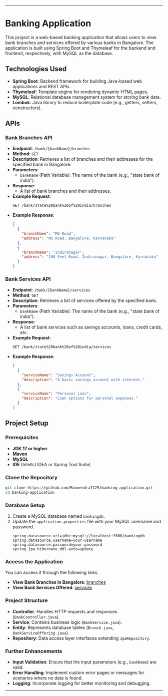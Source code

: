 

---

# Banking Application

This project is a web-based banking application that allows users to view bank branches and services offered by various banks in Bangalore. The application is built using Spring Boot and Thymeleaf for the backend and frontend, respectively, with MySQL as the database.

## Technologies Used

- **Spring Boot**: Backend framework for building Java-based web applications and REST APIs.
- **Thymeleaf**: Template engine for rendering dynamic HTML pages.
- **MySQL**: Relational database management system for storing bank data.
- **Lombok**: Java library to reduce boilerplate code (e.g., getters, setters, constructors).

## APIs

### Bank Branches API

- **Endpoint**: `/bank/{bankName}/branches`
- **Method**: `GET`
- **Description**: Retrieves a list of branches and their addresses for the specified bank in Bangalore.
- **Parameters**:
  - `bankName` (Path Variable): The name of the bank (e.g., "state bank of india").
- **Response**: 
  - A list of bank branches and their addresses.
- **Example Request**: 
  ```bash
  GET /bank/state%20bank%20of%20india/branches
  ```
- **Example Response**:
  ```json
  [
    {
      "branchName": "MG Road",
      "address": "MG Road, Bangalore, Karnataka"
    },
    {
      "branchName": "Indiranagar",
      "address": "100 Feet Road, Indiranagar, Bangalore, Karnataka"
    }
  ]
  ```

### Bank Services API

- **Endpoint**: `/bank/{bankName}/services`
- **Method**: `GET`
- **Description**: Retrieves a list of services offered by the specified bank.
- **Parameters**:
  - `bankName` (Path Variable): The name of the bank (e.g., "state bank of india").
- **Response**: 
  - A list of bank services such as savings accounts, loans, credit cards, etc.
- **Example Request**: 
  ```bash
  GET /bank/state%20bank%20of%20india/services
  ```
- **Example Response**:
  ```json
  [
    {
      "serviceName": "Savings Account",
      "description": "A basic savings account with interest."
    },
    {
      "serviceName": "Personal Loan",
      "description": "Loan options for personal expenses."
    }
  ]
  ```

## Project Setup

### Prerequisites

- **JDK 17 or higher**
- **Maven**
- **MySQL**
- **IDE** (IntelliJ IDEA or Spring Tool Suite)

### Clone the Repository

```bash
git clone https://github.com/Manvendra7129/banking-application.git
cd banking-application
```

### Database Setup

1. Create a MySQL database named `bankingdb`.
2. Update the `application.properties` file with your MySQL username and password.
   ```properties
   spring.datasource.url=jdbc:mysql://localhost:3306/bankingdb
   spring.datasource.username=your-username
   spring.datasource.password=your-password
   spring.jpa.hibernate.ddl-auto=update
   ```



### Access the Application

You can access it through the following links:

- **View Bank Branches in Bangalore**: [branches](https://cuvetteassignment-production.up.railway.app/bank/state%20bank%20of%20india/branches)
- **View Bank Services Offered**: [services](https://cuvetteassignment-production.up.railway.app/bank/state%20bank%20of%20india/services)

### Project Structure

- **Controller**: Handles HTTP requests and responses (`BankController.java`).
- **Service**: Contains business logic (`BankService.java`).
- **Entity**: Represents database tables (`Branch.java`, `BankServiceOffering.java`).
- **Repository**: Data access layer interfaces extending `JpaRepository`.

### Further Enhancements

- **Input Validation**: Ensure that the input parameters (e.g., `bankName`) are valid.
- **Error Handling**: Implement custom error pages or messages for scenarios where no data is found.
- **Logging**: Incorporate logging for better monitoring and debugging.

---


